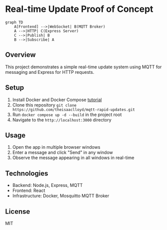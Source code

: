 # Real-time Update Proof of Concept

```mermaid
graph TD
    A[Frontend] -->|WebSocket| B(MQTT Broker)
    A -->|HTTP| C(Express Server)
    C -->|Publish| B
    B -->|Subscribe| A
```

## Overview

This project demonstrates a simple real-time update system using MQTT for messaging and Express for HTTP requests.

## Setup

1. Install Docker and Docker Compose [tutorial](https://docs.docker.com/engine/install/)
2. Clone this repository `git clone https://github.com/theisaaclloyd/mqtt-rapid-updates.git`
3. Run `docker compose up -d --build` in the project root
4. Navigate to the `http://localhost:3000` directory

## Usage

1. Open the app in multiple browser windows
2. Enter a message and click "Send" in any window
3. Observe the message appearing in all windows in real-time

## Technologies

- Backend: Node.js, Express, MQTT
- Frontend: React
- Infrastructure: Docker, Mosquitto MQTT Broker

## License

MIT
